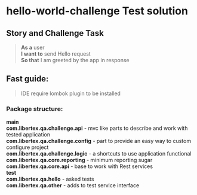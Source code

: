 # hello-world-challenge Test solution

## Story and Challenge Task

> **As a** user  
> **I want to** send Hello request  
> **So that** I am greeted by the app in response

## Fast guide:
> IDE require lombok plugin to be installed

### Package structure:
**main** <br/>
**com.libertex.qa.challenge.api** - mvc like parts to describe and work with tested application <br/>
**com.libertex.qa.challenge.config** - part to provide an easy way to custom configure project <br/>
**com.libertex.qa.challenge.logic** - a shortcuts to use application functional <br/>
**com.libertex.qa.core.reporting** - minimum reporting sugar <br/>
**com.libertex.qa.core.api** - base to work with Rest services <br/>
**test** <br/>
**com.libertex.qa.hello** - asked tests <br/>
**com.libertex.qa.other** - adds to test service interface <br/>
